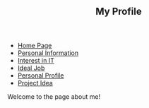  <!DOCTYPE html>
 <html lang="en">
 <body>

 <header>
   <h2>My Profile</h2>
 </header>

 <section>
   <nav>
     <ul>
       <li>
         <a href="D:\Elijah\Documents\University\Assignment 1\Assignment-1\Home Page.html">
           Home Page
         </a>
       </li>
       <li>
         <a href="D:\Elijah\Documents\University\Assignment 1\Assignment-1\Personal Information.html">
           Personal Information
         </a>
       </li>
       <li>
         <a href="D:\Elijah\Documents\University\Assignment 1\Assignment-1\Interest in It.html">
           Interest in IT
         </a>
       </li>
       <li>
         <a href="D:\Elijah\Documents\University\Assignment 1\Assignment-1\Ideal Job.html">
           Ideal Job
         </a>
       </li>
       <li>
         <a href="D:\Elijah\Documents\University\Assignment 1\Assignment-1\Personal Profile.html">
           Personal Profile
         </a>
       </li>
       <li>
         <a href="D:\Elijah\Documents\University\Assignment 1\Assignment-1\Project Idea.html">
           Project Idea
         </a>
       </li>
     </ul>
   </nav>

   <article>
     <p>Welcome to the page about me!</p>
 </body>
 </html>
